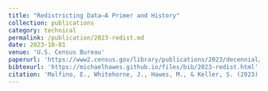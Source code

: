 ```yaml
---
title: "Redistricting Data—A Primer and History"
collection: publications
category: technical
permalink: /publication/2023-redist.md
date: 2023-10-01
venue: 'U.S. Census Bureau'
paperurl: 'https://www2.census.gov/library/publications/2023/decennial/redistricting-primer-history.pdf'
bibtexurl: 'https://michaelhawes.github.io/files/bib/2023-redist.html'
citation: 'Molfino, E., Whitehorne, J., Hawes, M., & Keller, S. (2023). Redistricting Data—A Primer and History. U.S. Census Bureau. https://www2.census.gov/library/publications/2023/decennial/redistricting-primer-history.pdf'
---
```

